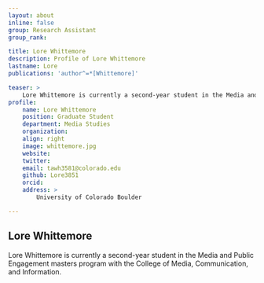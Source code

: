 ```yaml
---
layout: about
inline: false
group: Research Assistant
group_rank: 

title: Lore Whittemore
description: Profile of Lore Whittemore
lastname: Lore
publications: 'author^=*[Whittemore]'

teaser: >
    Lore Whittemore is currently a second-year student in the Media and Public Engagement masters program with the College of Media, Communication, and Information.
profile:
    name: Lore Whittemore
    position: Graduate Student
    department: Media Studies
    organization: 
    align: right
    image: whittemore.jpg
    website: 
    twitter: 
    email: tawh3581@colorado.edu
    github: Lore3851 
    orcid: 
    address: >
        University of Colorado Boulder

---
```


## Lore Whittemore

Lore Whittemore is currently a second-year student in the Media and Public Engagement masters program with the College of Media, Communication, and Information.
